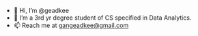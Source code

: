 - 👋 Hi, I’m @geadkee
- 👀 I’m a 3rd yr degree student of CS specified in Data Analytics.
- 📫 Reach me at gangeadkee@gmail.com

<!---
geadkee/geadkee is a ✨ special ✨ repository because its `README.md` (this file) appears on your GitHub profile.
You can click the Preview link to take a look at your changes.
--->
